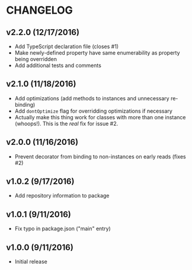 # CHANGELOG

## v2.2.0 (12/17/2016)

- Add TypeScript declaration file (closes #1)
- Make newly-defined property have same enumerability as property being
  overridden
- Add additional tests and comments

## v2.1.0 (11/18/2016)

- Add optimizations (add methods to instances and unnecessary re-binding)
- Add `dontOptimize` flag for overridding optimizations if necessary
- Actually make this thing work for classes with more than one instance
  (whoops!). This is the *real* fix for issue #2.

## v2.0.0 (11/16/2016)

- Prevent decorator from binding to non-instances on early reads (fixes #2)

## v1.0.2 (9/17/2016)

- Add repository information to package

## v1.0.1 (9/11/2016)

- Fix typo in package.json ("main" entry)

## v1.0.0 (9/11/2016)

- Initial release

